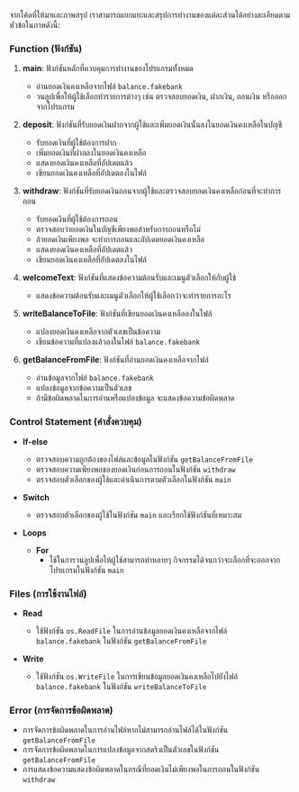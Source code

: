 จากโค้ดที่ให้มาและภาพสรุป เราสามารถแยกแยะและสรุปการทำงานของแต่ละส่วนได้อย่างละเอียดตามหัวข้อในภาพดังนี้:

### Function (ฟังก์ชัน)
1. **main**: ฟังก์ชันหลักที่ควบคุมการทำงานของโปรแกรมทั้งหมด
   - อ่านยอดเงินคงเหลือจากไฟล์ `balance.fakebank`
   - วนลูปเพื่อให้ผู้ใช้เลือกทำรายการต่างๆ เช่น ตรวจสอบยอดเงิน, ฝากเงิน, ถอนเงิน หรือออกจากโปรแกรม

2. **deposit**: ฟังก์ชันที่รับยอดเงินฝากจากผู้ใช้และเพิ่มยอดเงินนั้นลงในยอดเงินคงเหลือในบัญชี
   - รับยอดเงินที่ผู้ใช้ต้องการฝาก
   - เพิ่มยอดเงินที่ฝากลงในยอดเงินคงเหลือ
   - แสดงยอดเงินคงเหลือที่อัปเดตแล้ว
   - เขียนยอดเงินคงเหลือที่อัปเดตลงในไฟล์

3. **withdraw**: ฟังก์ชันที่รับยอดเงินถอนจากผู้ใช้และตรวจสอบยอดเงินคงเหลือก่อนที่จะทำการถอน
   - รับยอดเงินที่ผู้ใช้ต้องการถอน
   - ตรวจสอบว่ายอดเงินในบัญชีเพียงพอสำหรับการถอนหรือไม่
   - ถ้ายอดเงินเพียงพอ จะทำการถอนและอัปเดตยอดเงินคงเหลือ
   - แสดงยอดเงินคงเหลือที่อัปเดตแล้ว
   - เขียนยอดเงินคงเหลือที่อัปเดตลงในไฟล์

4. **welcomeText**: ฟังก์ชันที่แสดงข้อความต้อนรับและเมนูตัวเลือกให้กับผู้ใช้
   - แสดงข้อความต้อนรับและเมนูตัวเลือกให้ผู้ใช้เลือกว่าจะทำรายการอะไร

5. **writeBalanceToFile**: ฟังก์ชันที่เขียนยอดเงินคงเหลือลงในไฟล์
   - แปลงยอดเงินคงเหลือจากตัวเลขเป็นข้อความ
   - เขียนข้อความที่แปลงแล้วลงในไฟล์ `balance.fakebank`

6. **getBalanceFromFile**: ฟังก์ชันที่อ่านยอดเงินคงเหลือจากไฟล์
   - อ่านข้อมูลจากไฟล์ `balance.fakebank`
   - แปลงข้อมูลจากข้อความเป็นตัวเลข
   - ถ้ามีข้อผิดพลาดในการอ่านหรือแปลงข้อมูล จะแสดงข้อความข้อผิดพลาด

### Control Statement (คำสั่งควบคุม)
- **If-else**
  - ตรวจสอบความถูกต้องของไฟล์และข้อมูลในฟังก์ชัน `getBalanceFromFile`
  - ตรวจสอบความเพียงพอของยอดเงินก่อนการถอนในฟังก์ชัน `withdraw`
  - ตรวจสอบตัวเลือกของผู้ใช้และดำเนินการตามตัวเลือกในฟังก์ชัน `main`

- **Switch**
  - ตรวจสอบตัวเลือกของผู้ใช้ในฟังก์ชัน `main` และเรียกใช้ฟังก์ชันที่เหมาะสม

- **Loops**
  - **For**
    - ใช้ในการวนลูปเพื่อให้ผู้ใช้สามารถทำหลายๆ กิจกรรมได้จนกว่าจะเลือกที่จะออกจากโปรแกรมในฟังก์ชัน `main`

### Files (การใช้งานไฟล์)
- **Read**
  - ใช้ฟังก์ชัน `os.ReadFile` ในการอ่านข้อมูลยอดเงินคงเหลือจากไฟล์ `balance.fakebank` ในฟังก์ชัน `getBalanceFromFile`

- **Write**
  - ใช้ฟังก์ชัน `os.WriteFile` ในการเขียนข้อมูลยอดเงินคงเหลือไปยังไฟล์ `balance.fakebank` ในฟังก์ชัน `writeBalanceToFile`

### Error (การจัดการข้อผิดพลาด)
- การจัดการข้อผิดพลาดในการอ่านไฟล์หากไม่สามารถอ่านไฟล์ได้ในฟังก์ชัน `getBalanceFromFile`
- การจัดการข้อผิดพลาดในการแปลงข้อมูลจากสตริงเป็นตัวเลขในฟังก์ชัน `getBalanceFromFile`
- การแสดงข้อความแสดงข้อผิดพลาดในกรณีที่ยอดเงินไม่เพียงพอในการถอนในฟังก์ชัน `withdraw`

